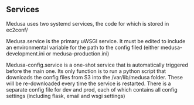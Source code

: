 ## Services

Medusa uses two systemd services, the code for which is stored in ec2conf/

Medusa.service is the primary uWSGI service. It must be edited to include an environmental variable for the path to the config filed (either medusa-development.ini or medusa-production.ini)

Medusa-config.service is a one-shot service that is automatically triggered before the main one. Its only function is to run a python script that downloads the config files from S3 into the /var/lib/medusa folder. These will be re-downloaded every time the service is restarted. There is a separate config file for dev and prod, each of which contains all config settings (including flask, email and wsgi settings)
